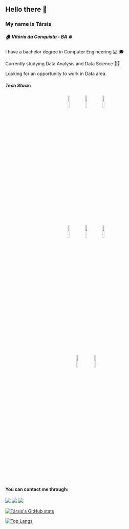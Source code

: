## Hello there :wave:
### My name is Társis
##### :house: Vitória da Conquista - BA :snowflake:

I have a bachelor degree in Computer Engineering :computer: :mortar_board: 

Currently studying Data Analysis and Data Science 👨‍💻 

Looking for an opportunity to work in Data area.

##### Tech Stack:
<p align="center" padding=10em>
  <img src="https://cdn.jsdelivr.net/gh/devicons/devicon/icons/python/python-original-wordmark.svg" width = 10%/> 
  <img src="https://cdn.jsdelivr.net/gh/devicons/devicon@latest/icons/git/git-plain-wordmark.svg" width = 10%/>
  <img src="https://cdn.jsdelivr.net/gh/devicons/devicon@latest/icons/github/github-original-wordmark.svg" width = 10%/>
</p>
<p align="center" space="between">
  <img src="https://cdn.jsdelivr.net/gh/devicons/devicon@latest/icons/mysql/mysql-original-wordmark.svg" width = 10%/>
  <img src="https://cdn.jsdelivr.net/gh/devicons/devicon@latest/icons/postgresql/postgresql-original-wordmark.svg" width = 10%/>
  <img src="https://cdn.jsdelivr.net/gh/devicons/devicon@latest/icons/sqlite/sqlite-original-wordmark.svg" width = 10%/>
</p>
<div align = "center">
  <p>
    <img src="https://cdn.jsdelivr.net/gh/devicons/devicon@latest/icons/fastapi/fastapi-original-wordmark.svg" width = 10%/>
    <img src="https://cdn.jsdelivr.net/gh/devicons/devicon@latest/icons/jupyter/jupyter-original-wordmark.svg" width = 10%/>
  </p>
</div>

#### You can contact me through:

[![](https://img.shields.io/badge/LinkedIn-0077B5?style=for-the-badge&logo=linkedin&logoColor=white)](https://www.linkedin.com/in/tarsisos/) [![](https://img.shields.io/badge/Gmail-D14836?style=for-the-badge&logo=gmail&logoColor=white)](mailto:tarsissan@gmail.com) [![](https://img.shields.io/badge/Discord-7289DA?style=for-the-badge&logo=discord&logoColor=white)](https://discord.com/users/@765626106422231133)

[![Társis's GitHub stats](https://github-readme-stats.vercel.app/api?username=tarsisos&show_icons&theme=merko)](https://github.com/tarsisos/github-readme-stats)

[![Top Langs](https://github-readme-stats.vercel.app/api/top-langs/?username=tarsisos&layout=compact)](https://github.com/tarsisos/github-readme-stats)
